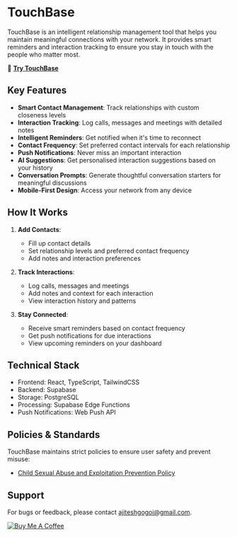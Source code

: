 # TouchBase

TouchBase is an intelligent relationship management tool that helps you maintain meaningful connections with your network. It provides smart reminders and interaction tracking to ensure you stay in touch with the people who matter most.

💙 **[Try TouchBase](https://touchbase.site/)**

## Key Features

- **Smart Contact Management**: Track relationships with custom closeness levels
- **Interaction Tracking**: Log calls, messages and meetings with detailed notes
- **Intelligent Reminders**: Get notified when it's time to reconnect
- **Contact Frequency**: Set preferred contact intervals for each relationship
- **Push Notifications**: Never miss an important interaction
- **AI Suggestions**: Get personalised interaction suggestions based on your history
- **Conversation Prompts**: Generate thoughtful conversation starters for meaningful discussions
- **Mobile-First Design**: Access your network from any device

## How It Works

1. **Add Contacts**: 
   - Fill up contact details
   - Set relationship levels and preferred contact frequency
   - Add notes and interaction preferences

2. **Track Interactions**:
   - Log calls, messages and meetings
   - Add notes and context for each interaction
   - View interaction history and patterns

3. **Stay Connected**:
   - Receive smart reminders based on contact frequency
   - Get push notifications for due interactions
   - View upcoming reminders on your dashboard

## Technical Stack

- Frontend: React, TypeScript, TailwindCSS
- Backend: Supabase
- Storage: PostgreSQL
- Processing: Supabase Edge Functions
- Push Notifications: Web Push API

## Policies & Standards

TouchBase maintains strict policies to ensure user safety and prevent misuse:

- [Child Sexual Abuse and Exploitation Prevention Policy](CSAE-POLICY.md)

## Support

For bugs or feedback, please contact ajiteshgogoi@gmail.com.

<p align="left">
  <a href="https://ko-fi.com/gogoi">
    <img src="https://img.shields.io/badge/Buy_Me_A_Coffee-Support_Development-FFDD00?style=for-the-badge&logo=ko-fi&logoColor=black" alt="Buy Me A Coffee" />
  </a>
</p>
